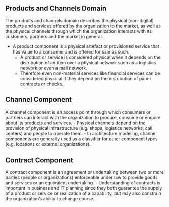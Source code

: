 ## Products and Channels Domain 
The products and channels domain describes the physical (non-digital) products and services offered by the organization to the market, as well as the physical channels through which the organization interacts with its customers, partners and the market in general.
- A product component is a physical artefact or provisioned service that has value to a consumer and is offered for sale as such.
    - A product or service is considered physical when it depends on the distribution of an item over a physical network such as a logistics network or even a mail network.
    - Therefore even non-material services like financial services can be considered physical if they depend on the distribution of paper contracts or checks.
## Channel Component
A channel component is an access point through which consumers or partners can interact with the organization to procure, consume or enquire about its products and services.
    - Physical channels depend on the provision of physical infrastructure (e.g. shops, logistics networks, call centers) and people to operate them.
    - In architecture modeling, channel components are generally used as a classifier for other component types (e.g. locations or external organizations).
## Contract Component
A contract component is an agreement or undertaking between two or more parties (people or organizations) enforceable under law to provide goods and services or an equivalent undertaking.
    - Understanding of contracts is important in business and IT planning since they both guarantee the supply of a product or service or realization of a capability, but may also constrain the organization’s ability to change course.